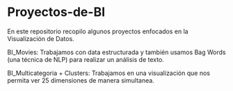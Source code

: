 # Proyectos-de-BI
En este repositorio recopilo algunos proyectos enfocados en la Visualización de Datos.

BI_Movies: Trabajamos con data estructurada y también usamos Bag Words (una técnica de NLP) para realizar un análisis de texto. 

BI_Multicategoria + Clusters: Trabajamos en una visualización que nos permita ver 25 dimensiones de manera simultanea.
